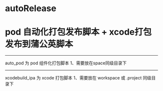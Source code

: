 # autoRelease
# pod 自动化打包发布脚本 + xcode打包发布到蒲公英脚本

---

auto_pod 为 pod 组件化打包脚本
1、需要放在space同级目录下

---

xcodebuild_ipa 为 xcode 打包脚本
1、需要放在 workspace 或 .project 同级目录下

